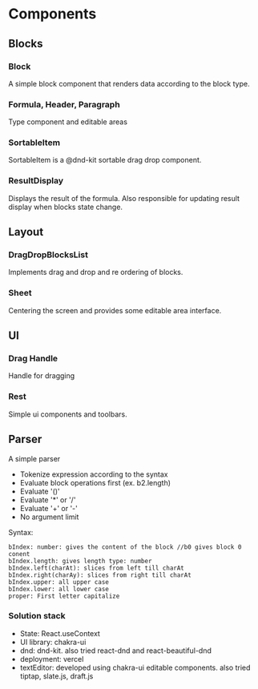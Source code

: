 # Components

## Blocks

### Block

A simple block component that renders data according to the block type.

### Formula, Header, Paragraph

Type component and editable areas

### SortableItem

SortableItem is a @dnd-kit sortable drag drop component.

### ResultDisplay

Displays the result of the formula. Also responsible for updating result display when blocks state change.

## Layout

### DragDropBlocksList

Implements drag and drop and re ordering of blocks.

### Sheet

Centering the screen and provides some editable area interface.

## UI

### Drag Handle

Handle for dragging

### Rest

Simple ui components and toolbars.

## Parser

A simple parser

- Tokenize expression according to the syntax
- Evaluate block operations first (ex. b2.length)
- Evaluate '()'
- Evaluate '\*' or '/'
- Evaluate '+' or '-'
- No argument limit

Syntax:

```
bIndex: number: gives the content of the block //b0 gives block 0 conent
bIndex.length: gives length type: number
bIndex.left(charAt): slices from left till charAt
bIndex.right(charAy): slices from right till charAt
bIndex.upper: all upper case
bIndex.lower: all lower case
proper: First letter capitalize
```

### Solution stack

- State: React.useContext
- UI library: chakra-ui
- dnd: dnd-kit. also tried react-dnd and react-beautiful-dnd
- deployment: vercel
- textEditor: developed using chakra-ui editable components. also tried tiptap, slate.js, draft.js
